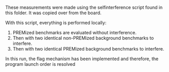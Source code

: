 These measurements were made using the selfinterference script found in this folder. It was copied
over from the board.

With this script, everything is performed locally:
1. PREMized benchmarks are evaluated without interference.
2. Then with two identical non-PREMized background benchmarks to interfere.
3. Then with two identical PREMized background benchmarks to interfere.

In this run, the flag mechanism has been implemented and therefore, the program launch order is
resolved
